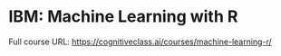 # IBM: Machine Learning with R
Full course URL: https://cognitiveclass.ai/courses/machine-learning-r/

